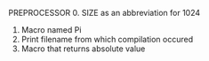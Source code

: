 PREPROCESSOR
0. SIZE as an abbreviation for 1024
1. Macro named Pi
2. Print filename from which compilation occured
3. Macro that returns absolute value
